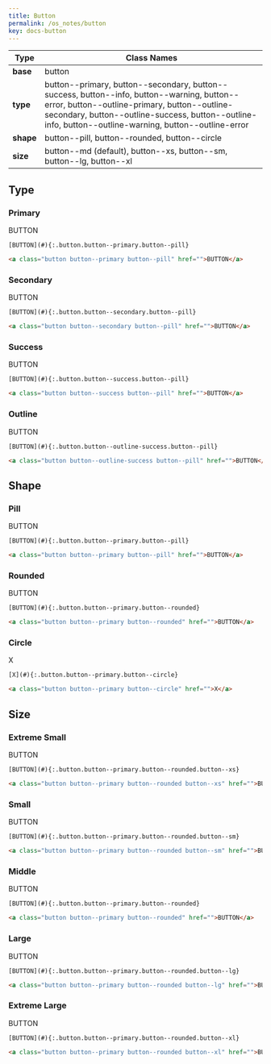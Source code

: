 ```yaml
---
title: Button
permalink: /os_notes/button
key: docs-button
---
```


| Type | Class Names |
| ---- | ---- |
| **base**  | button |
| **type**  | button\-\-primary, button\-\-secondary, button\-\-success, button\-\-info, button\-\-warning, button\-\-error, button\-\-outline\-primary, button\-\-outline\-secondary, button\-\-outline\-success, button\-\-outline\-info, button\-\-outline\-warning, button\-\-outline\-error |
| **shape** | button\-\-pill, button\-\-rounded, button\-\-circle |
| **size**  | button\-\-md (default), button\-\-xs, button\-\-sm, button\-\-lg, button\-\-xl |

## Type

### Primary

<div class="button button--primary button--pill">BUTTON</div>

    [BUTTON](#){:.button.button--primary.button--pill}

```html
<a class="button button--primary button--pill" href="">BUTTON</a>
```

### Secondary

<div class="button button--secondary button--pill">BUTTON</div>

    [BUTTON](#){:.button.button--secondary.button--pill}

```html
<a class="button button--secondary button--pill" href="">BUTTON</a>
```

### Success

<div class="button button--success button--pill">BUTTON</div>

    [BUTTON](#){:.button.button--success.button--pill}

```html
<a class="button button--success button--pill" href="">BUTTON</a>
```

### Outline

<div class="button button--outline-success button--pill">BUTTON</div>

    [BUTTON](#){:.button.button--outline-success.button--pill}

```html
<a class="button button--outline-success button--pill" href="">BUTTON</a>
```

## Shape

### Pill

<div class="button button--primary button--pill">BUTTON</div>

    [BUTTON](#){:.button.button--primary.button--pill}

```html
<a class="button button--primary button--pill" href="">BUTTON</a>
```

### Rounded

<div class="button button--primary button--rounded">BUTTON</div>

    [BUTTON](#){:.button.button--primary.button--rounded}

```html
<a class="button button--primary button--rounded" href="">BUTTON</a>
```

### Circle

<div class="button button--primary button--circle">X</div>

    [X](#){:.button.button--primary.button--circle}

```html
<a class="button button--primary button--circle" href="">X</a>
```

## Size

### Extreme Small

<div class="button button--primary button--rounded button--xs">BUTTON</div>

    [BUTTON](#){:.button.button--primary.button--rounded.button--xs}

```html
<a class="button button--primary button--rounded button--xs" href="">BUTTON</a>
```

### Small

<div class="button button--primary button--rounded button--sm">BUTTON</div>

    [BUTTON](#){:.button.button--primary.button--rounded.button--sm}

```html
<a class="button button--primary button--rounded button--sm" href="">BUTTON</a>
```

### Middle

<div class="button button--primary button--rounded">BUTTON</div>

    [BUTTON](#){:.button.button--primary.button--rounded}

```html
<a class="button button--primary button--rounded" href="">BUTTON</a>
```

### Large

<div class="button button--primary button--rounded button--lg">BUTTON</div>

    [BUTTON](#){:.button.button--primary.button--rounded.button--lg}

```html
<a class="button button--primary button--rounded button--lg" href="">BUTTON</a>
```

### Extreme Large

<div class="button button--primary button--rounded button--xl">BUTTON</div>

    [BUTTON](#){:.button.button--primary.button--rounded.button--xl}

```html
<a class="button button--primary button--rounded button--xl" href="">BUTTON</a>
```
